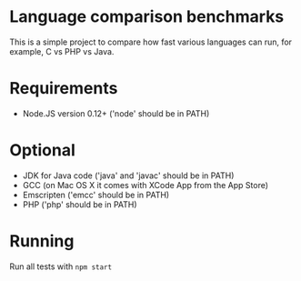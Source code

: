 # Language comparison benchmarks

This is a simple project to compare how fast various languages can run, for example, C vs PHP vs Java.

# Requirements

* Node.JS version 0.12+ ('node' should be in PATH)

# Optional

* JDK for Java code ('java' and 'javac' should be in PATH)
* GCC (on Mac OS X it comes with XCode App from the App Store)
* Emscripten ('emcc' should be in PATH)
* PHP ('php' should be in PATH)

# Running

Run all tests with `npm start`

